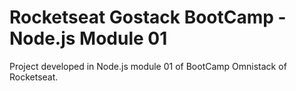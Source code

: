# Rocketseat Gostack BootCamp - Node.js Module 01

 Project developed in Node.js module 01 of BootCamp Omnistack of Rocketseat.
 
